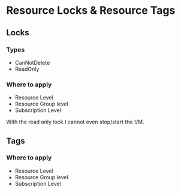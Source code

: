 # Resource Locks & Resource Tags
## Locks
### Types
- CanNotDelete 
- ReadOnly
### Where to apply
- Resource Level
- Resource Group level
- Subscription Level

With the read only lock I cannot even stop/start the VM.

## Tags

### Where to apply
- Resource Level
- Resource Group level
- Subscription Level

